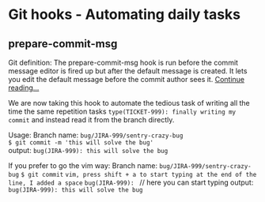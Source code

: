 # Git hooks - Automating daily tasks

## prepare-commit-msg

Git definition:
The prepare-commit-msg hook is run before the commit message editor is fired up but after the default message is created. It lets you edit the default message before the commit author sees it. [Continue reading...](https://git-scm.com/book/en/v2/Customizing-Git-Git-Hooks)

We are now taking this hook to automate the tedious task of writing all the time the same repetition tasks `type(TICKET-999): finally writing my commit` and instead read it from the branch directly.

Usage:
Branch name: `bug/JIRA-999/sentry-crazy-bug` \
`$ git commit -m 'this will solve the bug'` \
output: `bug(JIRA-999): this will solve the bug`

If you prefer to go the vim way:
Branch name: `bug/JIRA-999/sentry-crazy-bug`
`$ git commit`
`vim, press shift + a to start typing at the end of the line, I added a space`
`bug(JIRA-999): ` // here you can start typing
output: `bug(JIRA-999): this will solve the bug`
